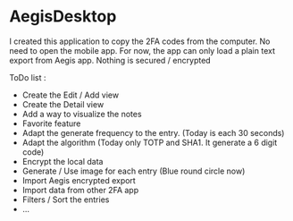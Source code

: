 # AegisDesktop

I created this application to copy the 2FA codes from the computer. No need to open the mobile app.
For now, the app can only load a plain text export from Aegis app.
Nothing is secured / encrypted

ToDo list : 
- Create the Edit / Add view
- Create the Detail view
- Add a way to visualize the notes
- Favorite feature
- Adapt the generate frequency to the entry. (Today is each 30 seconds)
- Adapt the algorithm (Today only TOTP and SHA1. It generate a 6 digit code) 
- Encrypt the local data
- Generate / Use image for each entry (Blue round circle now)
- Import Aegis encrypted export
- Import data from other 2FA app
- Filters / Sort the entries
- ...

